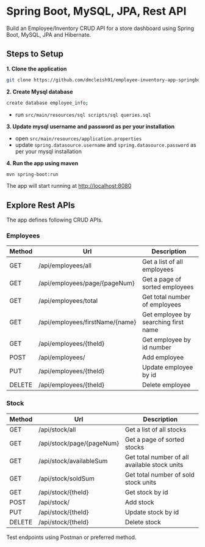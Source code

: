 # Spring Boot, MySQL, JPA, Rest API

Build an Employee/Inventory CRUD API for a store dashboard using Spring Boot, MySQL, JPA and Hibernate.

## Steps to Setup

**1. Clone the application**

```bash
git clone https://github.com/dmcleish91/employee-inventory-app-springboot.git
```

**2. Create Mysql database**
```bash
create database employee_info;
```
- run `src/main/resources/sql scripts/sql queries.sql`

**3. Update mysql username and password as per your installation**

+ open `src/main/resources/application.properties`
+ update `spring.datasource.username` and `spring.datasource.password` as per your mysql installation

**4. Run the app using maven**

```bash
mvn spring-boot:run
```
The app will start running at <http://localhost:8080>

## Explore Rest APIs

The app defines following CRUD APIs.

### Employees

| Method | Url | Description |
| ------ | --- | ----------- |
| GET    | /api/employees/all | Get a list of all employees |
| GET    | /api/employees/page/{pageNum} | Get a page of sorted employees |
| GET    | /api/employees/total | Get total number of employees |
| GET    | /api/employees/firstName/{name} | Get employee by searching first name |
| GET    | /api/employees/{theId}| Get employee by id number |
| POST   | /api/employees/ | Add employee |
| PUT    | /api/employees/{theId} | Update employee by id |
| DELETE | /api/employees/{theId} | Delete employee |

### Stock

| Method | Url | Description |
| ------ | --- | ----------- |
| GET    | /api/stock/all | Get a list of all stocks |
| GET    | /api/stock/page/{pageNum} | Get a page of sorted stocks |
| GET    | /api/stock/availableSum | Get total number of all available stock units |
| GET    | /api/stock/soldSum | Get total number of sold stock units |
| GET    | /api/stock/{theId}| Get stock by id |
| POST   | /api/stock/ | Add stock |
| PUT    | /api/stock/{theId} | Update stock by id |
| DELETE | /api/stock/{theId} | Delete stock |

Test endpoints using Postman or preferred method.

